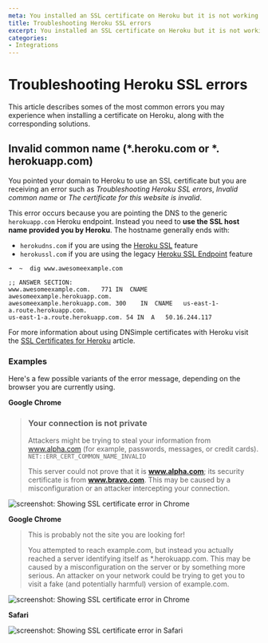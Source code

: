 ```yaml
---
meta: You installed an SSL certificate on Heroku but it is not working properly.
title: Troubleshooting Heroku SSL errors
excerpt: You installed an SSL certificate on Heroku but it is not working properly.
categories:
- Integrations
---
```


# Troubleshooting Heroku SSL errors

This article describes somes of the most common errors you may experience when installing a certificate on Heroku, along with the corresponding solutions.

## Invalid common name (*.heroku.com or *. herokuapp.com)

You pointed your domain to Heroku to use an SSL certificate but you are receiving an error such as _Troubleshooting Heroku SSL errors_, _Invalid common name_ or _The certificate for this website is invalid_.

This error occurs because you are pointing the DNS to the generic `herokuapp.com` Heroku endpoint. Instead you need to **use the SSL host name provided you by Heroku**. The hostname generally ends with:

- `herokudns.com` if you are using the [Heroku SSL](https://devcenter.heroku.com/articles/ssl) feature
- `herokussl.com` if you are using the legacy [Heroku SSL Endpoint](https://devcenter.heroku.com/articles/ssl-endpoint) feature

~~~
➜  ~  dig www.awesomeexample.com

;; ANSWER SECTION:
www.awesomeexample.com.   771 IN  CNAME   awesomeexample.herokuapp.com.
awesomeexample.herokuapp.com. 300    IN  CNAME   us-east-1-a.route.herokuapp.com.
us-east-1-a.route.herokuapp.com. 54 IN  A   50.16.244.117
~~~

For more information about using DNSimple certificates with Heroku visit the [SSL Certificates for Heroku](/articles/ssl-certificates-heroku) article.

### Examples

Here's a few possible variants of the error message, depending on the browser you are currently using.

**Google Chrome**

> ### Your connection is not private
>
> Attackers might be trying to steal your information from www.alpha.com (for example, passwords, messages, or credit cards). `NET::ERR_CERT_COMMON_NAME_INVALID`
>
> This server could not prove that it is **www.alpha.com**; its security certificate is from **www.bravo.com**. This may be caused by a misconfiguration or an attacker intercepting your connection.

![screenshot: Showing SSL certificate error in Chrome](/files/heroku-ssl-error-commonname-chrome.png)

**Google Chrome**

> This is probably not the site you are looking for!
>
> You attempted to reach example.com, but instead you actually reached a server identifying itself as *.herokuapp.com. This may be caused by a misconfiguration on the server or by something more serious. An attacker on your network could be trying to get you to visit a fake (and potentially harmful) version of example.com.

![screenshot: Showing SSL certificate error in Chrome](/files/heroku-ssl-error-commonname-chrome2.png)

**Safari**

![screenshot: Showing SSL certificate error in Safari](/files/heroku-ssl-error-commonname-safari.png)
